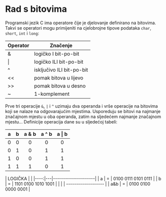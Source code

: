 # Rad s bitovima

Programski jezik C ima operatore čije je djelovanje definirano na bitovima. Takvi se operatori mogu primijeniti na cjelobrojne tipove
podataka `char`, `short`, `int` i `long`:

| Operator   | Značenje                   |
| ---------- | -------------------------- |
| &          | logičko I bit-po-bit       |
| \|         | logičko ILI bit-po-bit     |
| ^          | isključivo ILI bit-po-bit  |
| <<         | pomak bitova u lijevo      |
| >>         | pomak bitova u desno       |
| ~          | 1-komplement               |

Prve tri operacije `&`, `|` i `^` uzimaju dva operanda i vrše operacije na
bitovima koji se nalaze na odgovarajućim mjestima. Usporeduju se bitovi na
najmanje značajnom mjestu u oba operanda, zatim na sljedećem najmanje
značajnom mjestu... Definicije operacija dane su u sljedećoj tabeli:

| a | b | a & b | a ^ b | a \| b |
|:-:|:-:|:-----:|:-----:|:------:|
| 0 | 0 |   0   |   0   |   0    |
| 0 | 1 |   0   |   1   |   1    |
| 1 | 0 |   0   |   1   |   1    |
| 1 | 1 |   1   |   0   |   1    |


| LOGIČKA |                      |
|----:|---|---------------------|
|   a | = | 0100 0111 0101 0111 |
|   b | = | 1101 0100 1010 1001 |
|     |   | \------------------- |
| a&b | = | 0100 0100 0000 0001 |